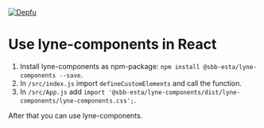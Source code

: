[![Depfu](https://badges.depfu.com/badges/2c2a64578d95d84b070895bb836e9640/overview.svg)](https://depfu.com/github/lyne-design-system/lyne-getting-started?project_id=12760)

# Use lyne-components in React

1. Install lyne-components as npm-package: `npm install @sbb-esta/lyne-components --save`.
2. In `/src/index.js` import `defineCustomElements` and call the function.
3. In `/src/App.js` add `import '@sbb-esta/lyne-components/dist/lyne-components/lyne-components.css';`.


After that you can use lyne-components.
